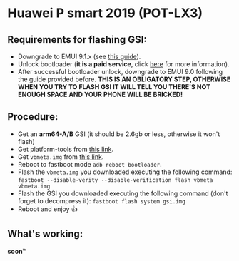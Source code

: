 # Huawei P smart 2019 (POT-LX3)
## Requirements for flashing GSI:
* Downgrade to EMUI 9.1.x (see [this guide](https://github.com/ProfessorJTJ/HISuite-Proxy/wiki)).
* Unlock bootloader (**it is a paid service**, click [here](https://hcu-client.com/) for more information).
* After successful bootloader unlock, downgrade to EMUI 9.0 following the guide provided before. **THIS IS AN OBLIGATORY STEP, OTHERWISE WHEN YOU TRY TO FLASH GSI IT WILL TELL YOU THERE'S NOT ENOUGH SPACE AND YOUR PHONE WILL BE BRICKED!**

## Procedure: 
* Get an **arm64-A/B** GSI (it should be 2.6gb or less, otherwise it won't flash)
* Get platform-tools from [this link](https://developer.android.com/studio/releases/platform-tools).
* Get `vbmeta.img` from [this link](https://dl.google.com/developers/android/qt/images/gsi/vbmeta.img).
* Reboot to fastboot mode `adb reboot bootloader`.
* Flash the `vbmeta.img` you downloaded executing the following command: 
`fastboot --disable-verity --disable-verification flash vbmeta vbmeta.img`
* Flash the GSI you downloaded executing the following command (don't forget to decompress it): `fastboot flash system gsi.img`
* Reboot and enjoy 👍

## What's working: 
**soon™**